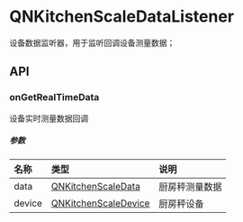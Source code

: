 # QNKitchenScaleDataListener

设备数据监听器，用于监听回调设备测量数据；

## API

### onGetRealTimeData

设备实时测量数据回调

##### 参数

| 名称     | 类型                                                | 说明      |
|:-------|:--------------------------------------------------|:--------|
| data   | [QNKitchenScaleData](../Model/QNKitchenScaleData.md)     | 厨房秤测量数据 |
| device | [QNKitchenScaleDevice](../Model/QNKitchenScaleDevice.md) | 厨房秤设备   |

